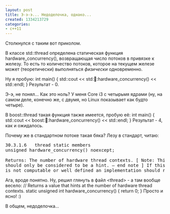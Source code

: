 ```yaml
---
layout: post
title: Э-э-э... Недоделочка, однако...
created: 1334213729
categories:
- c++11
---
```

Столкнулся с таким вот приколом.

В классе std::thread определена статическая функция hardware_concurrency(), возвращающая число потоков в привязке к железу. То есть то количество потоков, которое на текущем железе может (теоретически) выполняться <em>физически</em> одновременно.

Ну я пробую:
<cpp>
int main() {
   std::cout << std::thread::hardware_concurrency() << std::endl;
}
</cpp>
Результат - 0. 

Э-э, не понял... Как это ноль? У меня Core i3 с четырьмя ядрами (ну, на самом деле, конечно же, с двумя, но Linux показывает как будто четыре).

В boost::thread такая функция также имеется, пробую её:
<cpp>
int main() {
   std::cout << boost::thread::hardware_concurrency() << std::endl;
}
</cpp>
Результат - 4, как и ожидалось.

Почему же в стандартном потоке такая бяка? Лезу в стандарт, читаю:
<pre>
30.3.1.6   thread static members       
unsigned hardware_concurrency() noexcept;
 
Returns: The number of hardware thread contexts. [ Note: This value 
should only be considered to be a hint. — end note ] If this value 
is not computable or well defined an implementation should return 0.
</pre>

Ага, вроде понятно. Ну, решил глянуть в файл &lt;thread&gt; - а там вообще весело:
<cpp>
// Returns a value that hints at the number of hardware thread contexts.
static unsigned int hardware_concurrency() { return 0; }
</cpp>
Просто и ясно! :)

В общем, недоделочка...
